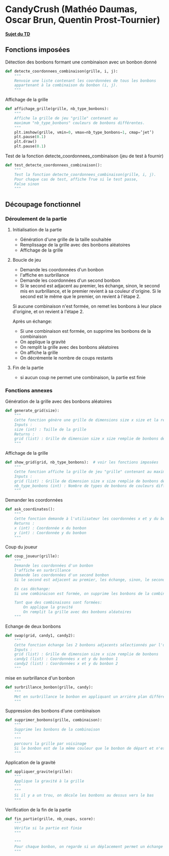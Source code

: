 # CandyCrush (Mathéo Daumas, Oscar Brun, Quentin Prost-Tournier)
 
[**Sujet du TD**](https://moodle.insa-lyon.fr/pluginfile.php/359009/mod_resource/content/2/Mini_projet_ISN2_v3.pdf)

## Fonctions imposées


Détection des bonbons formant une combinaison avec un bonbon donné


```python	
def detecte_coordonnees_combinaison(grille, i, j):
    """
    Renvoie une liste contenant les coordonnées de tous les bonbons
    appartenant à la combinaison du bonbon (i, j).
    """
```

Affichage de la grille

```python
def affichage_grille(grille, nb_type_bonbons):
    """
    Affiche la grille de jeu "grille" contenant au
    maximum "nb_type_bonbons" couleurs de bonbons différentes.
    """
    plt.imshow(grille, vmin=0, vmax=nb_type_bonbons−1, cmap=’jet’)
    plt.pause(0.1)
    plt.draw()
    plt.pause(0.1)
```

Test de la fonction detecte_coordonnees_combinaison (jeu de test à fournir)

```python
def test_detecte_coordonnees_combinaison():
    """
    Test la fonction detecte_coordonnees_combinaison(grille, i, j).
    Pour chaque cas de test, affiche True si le test passe,
    False sinon
    """
```

## Découpage fonctionnel

### Déroulement de la partie
1. Initialisation de la partie
    - Génération d'une grille de la taille souhaitée
    - Remplissage de la grille avec des bonbons aléatoires
    - Affichage de la grille


2. Boucle de jeu
    - Demande les coordonnées d'un bonbon
    - l'affiche en surbrillance
    - Demande les coordonnées d'un second bonbon
    - Si le second est adjacent au premier, les échange, sinon, le second mis en surbrillance, et le premier revient à sa couleur d'origine. Si le second est le même que le premier, on revient à l'étape 2.

     Si aucune combinaison n'est formée, on remet les bonbons à leur place d'origine, et on revient à l'étape 2.

    Après un échange:
    - Si une combinaison est formée, on supprime les bonbons de la combinaison
    - On applique la gravité
    - On remplit la grille avec des bonbons aléatoires
    - On affiche la grille
    - On décrémente le nombre de coups restants

3. Fin de la partie
    - si aucun coup ne permet une combinaison, la partie est finie

### Fonctions annexes

Génération de la grille avec des bonbons aléatoires

```python
def generate_grid(size):
    """
    Cette fonction génère une grille de dimensions size x size et la remplit de bonbons de couleur aléatoire
    Inputs :
    size (int) : Taille de la grille
    Returns :
    grid (list) : Grille de dimension size x size remplie de bonbons de couleur aléatoire
    """
```

Affichage de la grille

```python
def show_grid(grid, nb_type_bonbons):  # voir les fonctions imposées
    """
    Cette fonction affiche la grille de jeu "grille" contenant au maximum "nb_type_bonbons" couleurs de bonbons différentes
    Inputs :
    grid (list) : Grille de dimension size x size remplie de bonbons de couleur aléatoire
    nb_type_bonbons (int) : Nombre de types de bonbons de couleurs différentes
    """
```

Demander les coordonnées

```python
def ask_coordinates():
    """
    Cette fonction demande à l'utilisateur les coordonnées x et y du bonbon qu'il souhaite sélectionner
    Returns :
    x (int) : Coordonnée x du bonbon
    y (int) : Coordonnée y du bonbon
    """
```

Coup du joueur

```python
def coup_joueur(grille):
    """
    Demande les coordonnées d'un bonbon
    l'affiche en surbrillance
    Demande les coordonnées d'un second bonbon
    Si le second est adjacent au premier, les échange, sinon, le second mis en surbrillance, et le premier revient à sa couleur d'origine. Si le second est le même que le premier, on revient à l'étape 2.

    En cas déchange:
    Si une combinaison est formée, on supprime les bonbons de la combinaison

    Tant que des combinaisons sont formées:
        On applique la gravité
        On remplit la grille avec des bonbons aléatoires
    """
```

Echange de deux bonbons

```python
def swap(grid, candy1, candy2):
    """
    Cette fonction échange les 2 bonbons adjacents sélectionnés par l'utilisateur
    Inputs :
    grid (list) : Grille de dimension size x size remplie de bonbons
    candy1 (list) : Coordonnées x et y du bonbon 1
    candy2 (list) : Coordonnées x et y du bonbon 2
    """  
```

mise en surbrillance d'un bonbon

```python
def surbrillance_bonbon(grille, candy):
    """
    Met en surbrillance le bonbon en appliquant un arrière plan différent
    """
```

Suppression des bonbons d'une combinaison

```python
def supprimer_bonbons(grille, combinaison):
    """
    Supprime les bonbons de la combinaison
    """
    """
    parcours la grille par voisinage
    Si le bonbon est de la même couleur que le bonbon de départ et n'est pas déjà dans la liste, on l'ajoute
    """
```

Application de la gravité

```python
def appliquer_gravite(grille):
    """
    Applique la gravité à la grille
    """
    """
    Si il y a un trou, on décale les bonbons au dessus vers le bas
    """
```

Verification de la fin de la partie

```python
def fin_partie(grille, nb_coups, score):
    """
    Vérifie si la partie est finie
    """

    """
    Pour chaque bonbon, on regarde si un déplacement permet un échange
    """
```




